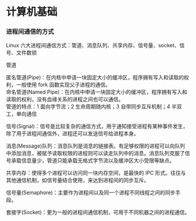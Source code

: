 # 计算机基础

### 进程间通信的方式

Linux 六大进程间通信方式：管道、消息队列、共享内存、信号量、socket、信号、文件数锁

管道

匿名管道(Pipe)：在内核中申请一块固定大小的缓冲区，程序拥有写入和读取的权利，一般使用 fork 函数实现父子进程的通信。  
命名管道(Named Pipe)：在内核中申请一块固定大小的缓冲区，程序拥有写入和读取的权利，没有血缘关系的进程之间也可以通信。  
管道的特点：1 面向字节流；2 生命周期随内核；3 自带同步互斥机制；4 半双工，单向通信

信号(Signal)：信号是比较复杂的通信方式，用于通知接受进程有某种事件发生，除了用于进程间通信外，进程还可以发送信号给进程本身。

消息(Message)队列：消息队列是消息的链接表。有足够权限的进程可以向队列中添加消息，被赋予读取权限的进程则可以读走队列中的消息。消息队列克服了信号承载信息量少，管道只能承载无格式字节流以及缓冲区大小受限等缺点。

共享内存：使得多个进程可以访问同一块内存空间，是最快的 IPC 形式。往往与其他通信机制，如信号量结合使用，来达到进程间的同步互斥。

信号量(Semaphore)：主要作为进程间以及同一个进程不同线程之间的同步手段。

套接字(Socket)：更为一般的进程间通信机制，可用于不同机器之间的进程通信。





